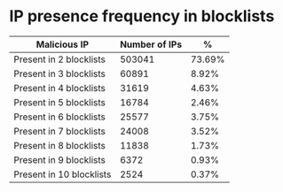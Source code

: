 # IP presence frequency in blocklists
| Malicious IP | Number of IPs | % |
|----|----|----|
| Present in 2 blocklists | 503041 | 73.69% |
| Present in 3 blocklists | 60891 | 8.92% |
| Present in 4 blocklists | 31619 | 4.63% |
| Present in 5 blocklists | 16784 | 2.46% |
| Present in 6 blocklists | 25577 | 3.75% |
| Present in 7 blocklists | 24008 | 3.52% |
| Present in 8 blocklists | 11838 | 1.73% |
| Present in 9 blocklists | 6372 | 0.93% |
| Present in 10 blocklists | 2524 | 0.37% |
